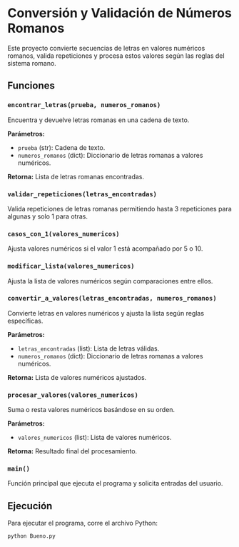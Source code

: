 # Conversión y Validación de Números Romanos

Este proyecto convierte secuencias de letras en valores numéricos romanos, valida repeticiones y procesa estos valores según las reglas del sistema romano.

## Funciones

### `encontrar_letras(prueba, numeros_romanos)`
Encuentra y devuelve letras romanas en una cadena de texto.

**Parámetros:**
- `prueba` (str): Cadena de texto.
- `numeros_romanos` (dict): Diccionario de letras romanas a valores numéricos.

**Retorna:** Lista de letras romanas encontradas.

### `validar_repeticiones(letras_encontradas)`
Valida repeticiones de letras romanas permitiendo hasta 3 repeticiones para algunas y solo 1 para otras.

### `casos_con_1(valores_numericos)`
Ajusta valores numéricos si el valor 1 está acompañado por 5 o 10.

### `modificar_lista(valores_numericos)`
Ajusta la lista de valores numéricos según comparaciones entre ellos.

### `convertir_a_valores(letras_encontradas, numeros_romanos)`
Convierte letras en valores numéricos y ajusta la lista según reglas específicas.

**Parámetros:**
- `letras_encontradas` (list): Lista de letras válidas.
- `numeros_romanos` (dict): Diccionario de letras romanas a valores numéricos.

**Retorna:** Lista de valores numéricos ajustados.

### `procesar_valores(valores_numericos)`
Suma o resta valores numéricos basándose en su orden.

**Parámetros:**
- `valores_numericos` (list): Lista de valores numéricos.

**Retorna:** Resultado final del procesamiento.

### `main()`
Función principal que ejecuta el programa y solicita entradas del usuario.

## Ejecución

Para ejecutar el programa, corre el archivo Python:

```bash
python Bueno.py
